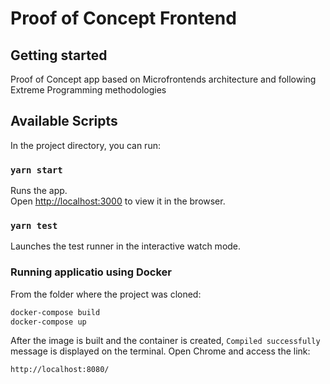 # Proof of Concept Frontend

## Getting started

Proof of Concept app based on Microfrontends architecture and following Extreme Programming methodologies

## Available Scripts

In the project directory, you can run:

### `yarn start`

Runs the app.<br />
Open [http://localhost:3000](http://localhost:3000) to view it in the browser.


### `yarn test`

Launches the test runner in the interactive watch mode.<br />


### Running applicatio using Docker

From the folder where the project was cloned:

```sh
docker-compose build
docker-compose up
```

After the image is built and the container is created, `Compiled successfully` message is displayed on the terminal.
Open Chrome and access the link:

```sh
http://localhost:8080/
```
